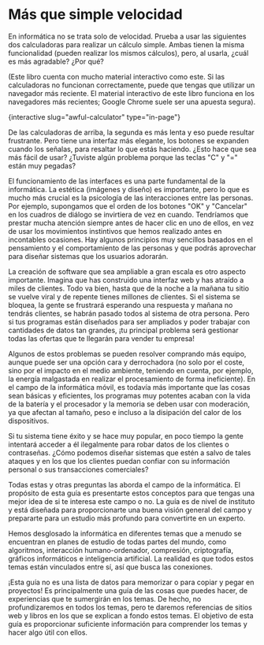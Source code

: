 # Más que simple velocidad

En informática no se trata solo de velocidad. Prueba a usar las siguientes dos calculadoras para realizar un cálculo simple. Ambas tienen la misma funcionalidad (pueden realizar los mismos cálculos), pero, al usarla, ¿cuál es más agradable? ¿Por qué?

(Este libro cuenta con mucho material interactivo como este. Si las calculadoras no funcionan correctamente, puede que tengas que utilizar un navegador más reciente. El material interactivo de este libro funciona en los navegadores más recientes; Google Chrome suele ser una apuesta segura).

{interactive slug="awful-calculator" type="in-page"}

De las calculadoras de arriba, la segunda es más lenta y eso puede resultar frustrante. Pero tiene una interfaz más elegante, los botones se expanden cuando los señalas, para resaltar lo que estás haciendo. ¿Esto hace que sea más fácil de usar? ¿Tuviste algún problema porque las teclas "C" y "=" están muy pegadas?

El funcionamiento de las interfaces es una parte fundamental de la informática. La estética (imágenes y diseño) es importante, pero lo que es mucho más crucial es la psicología de las interacciones entre las personas. Por ejemplo, supongamos que el orden de los botones "OK" y "Cancelar" en los cuadros de diálogo se invirtiera de vez en cuando. Tendríamos que prestar mucha atención siempre antes de hacer clic en uno de ellos, en vez de usar los movimientos instintivos que hemos realizado antes en incontables ocasiones. Hay algunos principios muy sencillos basados en el pensamiento y el comportamiento de las personas y que podrás aprovechar para diseñar sistemas que los usuarios adorarán.

La creación de software que sea ampliable a gran escala es otro aspecto importante. Imagina que has construido una interfaz web y has atraído a miles de clientes. Todo va bien, hasta que de la noche a la mañana tu sitio se vuelve viral y de repente tienes millones de clientes. Si el sistema se bloquea, la gente se frustrará esperando una respuesta y mañana no tendrás clientes, se habrán pasado todos al sistema de otra persona. Pero si tus programas están diseñados para ser ampliados y poder trabajar con cantidades de datos tan grandes, ¡tu principal problema será gestionar todas las ofertas que te llegarán para vender tu empresa!

Algunos de estos problemas se pueden resolver comprando más equipo, aunque puede ser una opción cara y derrochadora (no solo por el coste, sino por el impacto en el medio ambiente, teniendo en cuenta, por ejemplo, la energía malgastada en realizar el procesamiento de forma ineficiente). En el campo de la informática móvil, es todavía más importante que las cosas sean básicas y eficientes, los programas muy potentes acaban con la vida de la batería y el procesador y la memoria se deben usar con moderación, ya que afectan al tamaño, peso e incluso a la disipación del calor de los dispositivos.

Si tu sistema tiene éxito y se hace muy popular, en poco tiempo la gente intentará acceder a él ilegalmente para robar datos de los clientes o contraseñas. ¿Cómo podemos diseñar sistemas que estén a salvo de tales ataques y en los que los clientes puedan confiar con su información personal o sus transacciones comerciales?

Todas estas y otras preguntas las aborda el campo de la informática. El propósito de esta guía es presentarte estos conceptos para que tengas una mejor idea de si te interesa este campo o no. La guía es de nivel de instituto y está diseñada para proporcionarte una buena visión general del campo y prepararte para un estudio más profundo para convertirte en un experto.

Hemos desglosado la informática en diferentes temas que a menudo se encuentran en planes de estudio de todas partes del mundo, como algoritmos, interacción humano-ordenador, compresión, criptografía, gráficos informáticos e inteligencia artificial. La realidad es que todos estos temas están vinculados entre sí, así que busca las conexiones.

¡Esta guía no es una lista de datos para memorizar o para copiar y pegar en proyectos! Es principalmente una guía de las cosas que puedes hacer, de experiencias que te sumergirán en los temas. De hecho, no profundizaremos en todos los temas, pero te daremos referencias de sitios web y libros en los que se explican a fondo estos temas. El objetivo de esta guía es proporcionar suficiente información para comprender los temas y hacer algo útil con ellos.